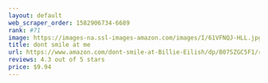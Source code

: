 ```yaml
---
layout: default 
﻿web_scraper_order: 1582906734-6689
rank: #71
image: https://images-na.ssl-images-amazon.com/images/I/61VFNQJ-HLL.jpg
title: dont smile at me
url: https://www.amazon.com/dont-smile-at-Billie-Eilish/dp/B07SZGC5F1/ref=zg_mw_music_71?_encoding=UTF8&psc=1&refRID=X8V12YXMQG7N6EH1X8Q3
reviews: 4.3 out of 5 stars
price: $9.94 
---
```


